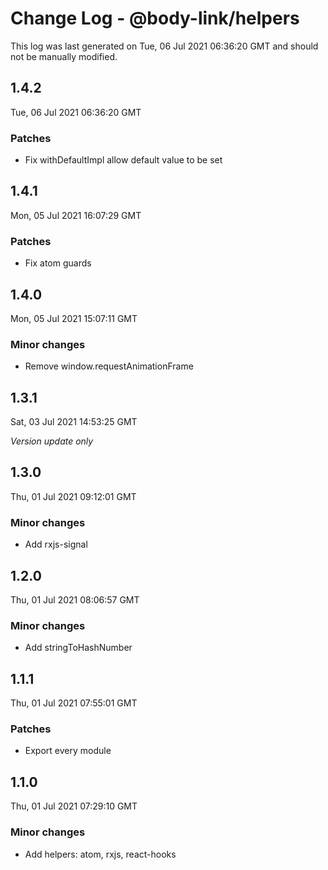 # Change Log - @body-link/helpers

This log was last generated on Tue, 06 Jul 2021 06:36:20 GMT and should not be manually modified.

## 1.4.2
Tue, 06 Jul 2021 06:36:20 GMT

### Patches

- Fix withDefaultImpl allow default value to be set

## 1.4.1
Mon, 05 Jul 2021 16:07:29 GMT

### Patches

- Fix atom guards

## 1.4.0
Mon, 05 Jul 2021 15:07:11 GMT

### Minor changes

- Remove window.requestAnimationFrame

## 1.3.1
Sat, 03 Jul 2021 14:53:25 GMT

_Version update only_

## 1.3.0
Thu, 01 Jul 2021 09:12:01 GMT

### Minor changes

- Add rxjs-signal

## 1.2.0
Thu, 01 Jul 2021 08:06:57 GMT

### Minor changes

- Add stringToHashNumber

## 1.1.1
Thu, 01 Jul 2021 07:55:01 GMT

### Patches

- Export every module

## 1.1.0
Thu, 01 Jul 2021 07:29:10 GMT

### Minor changes

- Add helpers: atom, rxjs, react-hooks

